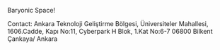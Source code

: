 Baryonic Space!


Contact: Ankara Teknoloji Geliştirme Bölgesi, 
         Üniversiteler Mahallesi, 1606.Cadde,
         Kapı No:11, Cyberpark H Blok, 1.Kat No:6-7
         06800 Bilkent Çankaya/ Ankara
